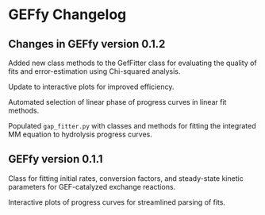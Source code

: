 # GEFfy Changelog

## Changes in GEFfy version 0.1.2

Added new class methods to the GefFitter class for evaluating the quality of
fits and error-estimation using Chi-squared analysis.

Update to interactive plots for improved efficiency.

Automated selection of linear phase of progress curves in linear fit methods.

Populated `gap_fitter.py` with classes and methods for fitting the integrated MM equation to hydrolysis progress curves.

## GEFfy version 0.1.1

Class for fitting initial rates, conversion factors, and steady-state kinetic
parameters for GEF-catalyzed exchange reactions. 

Interactive plots of progress curves for streamlined parsing of fits.